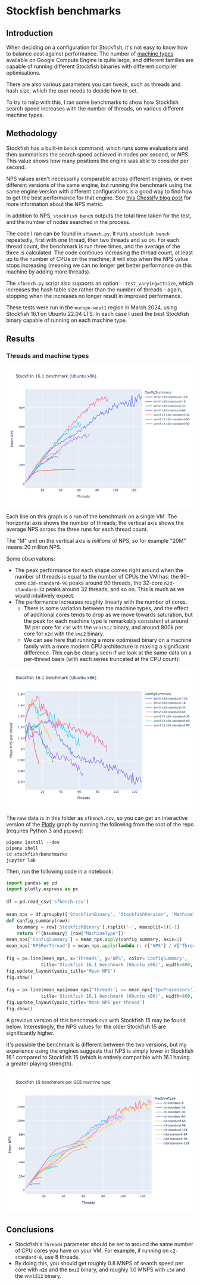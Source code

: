 # Stockfish benchmarks

## Introduction

When deciding on a configuration for Stockfish, it's not easy to know how to
balance cost against performance. The number of [machine
types](https://cloud.google.com/compute/docs/machine-types) available on Google
Compute Engine is quite large, and different families are capable of running
different Stockfish binaries with different compiler optimisations.

There are also various parameters you can tweak, such as threads and hash size,
which the user needs to decide how to set.

To try to help with this, I ran some benchmarks to show how Stockfish search
speed increases with the number of threads, on various different machine types.

## Methodology

Stockfish has a built-in `bench` command, which runs some evaluations and then
summarises the search speed achieved in nodes per second, or _NPS_. This value
shows how many positions the engine was able to consider per second.

NPS values aren't necessarily comparable across different engines, or even
different versions of the same engine, but running the benchmark using the same
engine version with different configurations is a good way to find how to get
the best performance for that engine. See [this Chessify blog
post](https://chessify.me/blog/nps-what-are-the-nodes-per-second-in-chess-engine-analysis)
for more information about the NPS metric.

In addition to NPS, `stockfish bench` outputs the total time taken for the test,
and the number of nodes searched in the process.

The code I ran can be found in `sfbench.py`. It runs `stockfish bench`
repeatedly, first with one thread, then two threads and so on. For each thread
count, the benchmark is run three times, and the average of the three is
calculated. The code continues increasing the thread count, at least up to the
number of CPUs on the machine; it will stop when the NPS value stops increasing
(meaning we can no longer get better performance on this machine by adding more
threads).

The `sfbench.py` script also supports an option `--test_varying=ttsize`, which
increases the hash table size rather than the number of threads - again,
stopping when the increases no longer result in improved performance.

These tests were run in the `europe-west1` region in March 2024, using Stockfish
16.1 on Ubuntu 22.04 LTS. In each case I used the best Stockfish binary capable
of running on each machine type.

## Results

### Threads and machine types

![Threads and machine types benchmark graph](sfbenchgraph.png)

Each line on this graph is a run of the benchmark on a single VM. The horizontal
axis shows the number of threads; the vertical axis shows the average NPS across
the three runs for each thread count.

The "M" unit on the vertical axis is _millions_ of NPS, so for example "20M"
means 20 million NPS.

Some observations:

- The peak performance for each shape comes right around when the number of
  threads is equal to the number of CPUs the VM has: the 90-core
  `c3d-standard-90` peaks around 90 threads, the 32-core `n2d-standard-32` peaks
  around 32 threads, and so on. This is much as we would intuitively expect.
- The performance increases roughly linearly with the number of cores.
  - There is some variation between the machine types, and the effect of
    additional cores tends to drop as we move towards saturation, but the peak
    for each machine type is remarkably consistent at around 1M per core for
    `c3d` with the `vnni512` binary, and around 800k per core for `n2d` with the
    `bmi2` binary.
  - We can see here that running a more optimised binary on a machine family
    with a more modern CPU architecture is making a significant difference. This
    can be clearly seen if we look at the same data on a per-thread basis (with
    each series truncated at the CPU count):

![Performance per thread](sfbenchgraphperthread.png)

The raw data is in this folder as `sfbench.csv`, so you can get an interactive
version of the
[Plotly](https://plotly.com/python/line-charts/#line-plots-with-plotlyexpress)
graph by running the following from the root of the repo (requires Python 3 and
`pipenv`):

```
pipenv install --dev
pipenv shell
cd stockfish/benchmarks
jupyter lab
```

Then, run the following code in a notebook:

```python
import pandas as pd
import plotly.express as px

df = pd.read_csv('sfbench.csv')

mean_nps = df.groupby(['StockfishBinary', 'StockfishVersion', 'MachineType', 'Threads', 'CpuProcessors'])['NPS'].mean().reset_index()
def config_summary(row):
    bsummary = row['StockfishBinary'].rsplit('-', maxsplit=1)[-1]
    return f'{bsummary} {row["MachineType"]}'
mean_nps['ConfigSummary'] = mean_nps.apply(config_summary, axis=1)
mean_nps['NPSPerThread'] = mean_nps.apply(lambda r: r['NPS'] / r['Threads'], axis=1)

fig = px.line(mean_nps, x='Threads', y='NPS', color='ConfigSummary',
             title='Stockfish 16.1 benchmark (Ubuntu x86)', width=800, height=600)
fig.update_layout(yaxis_title='Mean NPS')
fig.show()

fig = px.line(mean_nps[mean_nps['Threads'] <= mean_nps['CpuProcessors']], x='Threads', y='NPSPerThread', color='ConfigSummary',
             title='Stockfish 16.1 benchmark (Ubuntu x86)', width=800, height=600)
fig.update_layout(yaxis_title='Mean NPS per thread')
fig.show()
```

A previous version of this benchmark run with Stockfish 15 may be found below.
Interestingly, the NPS values for the older Stockfish 15 are significantly
higher.

It's possible the benchmark is different between the two versions, but my
experience using the engines suggests that NPS is simply lower in Stockfish 16.1
compared to Stockfish 15 (which is entirely compatible with 16.1 having a
greater playing strength).

![NPS benchmark for Stockfish 15](sfbenchgraph15.png)

## Conclusions

- Stockfish's `Threads` parameter should be set to around the same number of CPU
  cores you have on your VM. For example, if running on `c2-standard-8`, use 8
  threads.
- By doing this, you should get roughly 0.8 MNPS of search speed per core with
  `n2d` and the `bmi2` binary, and roughly 1.0 MNPS with `c3d` and the `vnni512`
  binary.

